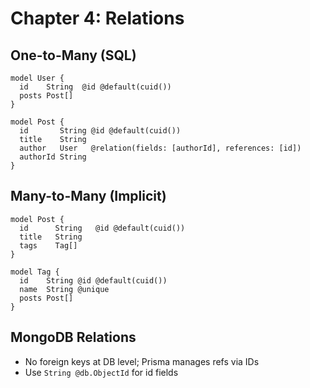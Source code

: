 # Chapter 4: Relations

## One-to-Many (SQL)

```prisma
model User {
  id    String  @id @default(cuid())
  posts Post[]
}

model Post {
  id       String @id @default(cuid())
  title    String
  author   User   @relation(fields: [authorId], references: [id])
  authorId String
}
```

## Many-to-Many (Implicit)

```prisma
model Post {
  id      String   @id @default(cuid())
  title   String
  tags    Tag[]
}

model Tag {
  id    String @id @default(cuid())
  name  String @unique
  posts Post[]
}
```

## MongoDB Relations

- No foreign keys at DB level; Prisma manages refs via IDs
- Use `String @db.ObjectId` for id fields
